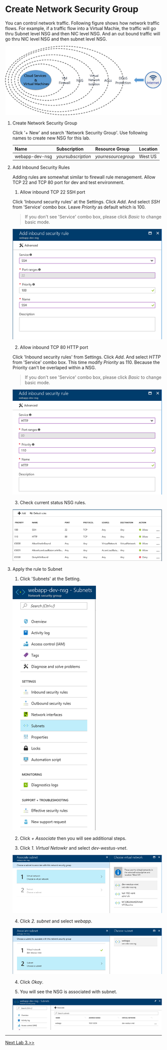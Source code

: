 # Create Network Security Group

You can control network traffic. Following figure shows how network traffic flows. For example, if a traffic flow into a Virtual Machie, the traffic will go thru Subnet level NSG and then NIC level NSG. And an out bound traffic will go thru NIC level NSG and then subnet level NSG.

![alt text](./images/3.2.7.png)

1. Create Network Security Group

    Click '+ New' and search 'Network Security Group'.
    Use following names to create new NSG for this lab.

    |Name|Subscription|Resource Group|Location|
    |---|---|---|---|
    |webapp-dev-nsg|*yoursubscription*|*yourresourcegroup*|West US| 

1. Add Inbound Security Rules

    Adding rules are somewhat similar to firewall rule menagement. Allow TCP 22 and TCP 80 port for dev and test environment.

    1. Allow inbound TCP 22 SSH port

    Click 'Inbound security rules' at the Settings. Click *Add*.
    And select *SSH* from 'Service' combo box.
    Leave *Priority* as default which is 100.

    > If you don't see 'Service' combo box, please click *Basic* to change basic mode.

    ![alt text](./images/3.2.0.Addrule.png "Add Rule1")

    2. Allow inbound TCP 80 HTTP port

    Click 'Inbound security rules' from Settings. Click *Add*.
    And select *HTTP* from 'Service' combo box. 
    This time modify *Priority* as 110. Because the Priority can't be overlaped within a NSG.

    > If you don't see 'Service' combo box, please click *Basic* to change basic mode.

    ![alt text](./images/3.2.1.Addrule.png "Add Rule2")

    3. Check current status NSG rules.

    ![alt text](./images/3.2.2.Addrule.png "Add Rule3")

1. Apply the rule to Subnet

    1. Click 'Subnets' at the Setting.

    ![alt text](./images/3.2.3.Applyrule.png "Apply Rule")

    2. Click *+ Associate* then you will see additional steps.

    3. Click *1. Virtual Netowkr* and select *dev-westus-vnet*.

    ![alt text](./images/3.2.4.png "Select Vnet")

    4. Click *2. subnet* and select *webapp*.

    ![alt text](./images/3.2.5.png "Select Subnet")

    4. Click *Okay*.

    5. You will see the NSG is associated with subnet.

    ![alt text](./images/3.2.6.png "Select Subnet")

---

[Next Lab 3.>>](https://github.com/xlegend1024/az-infra-wrkshp-101/tree/master/3.%20Hands%20on%20Labs/3.3.%20Create%20custom%20VM%20Image)